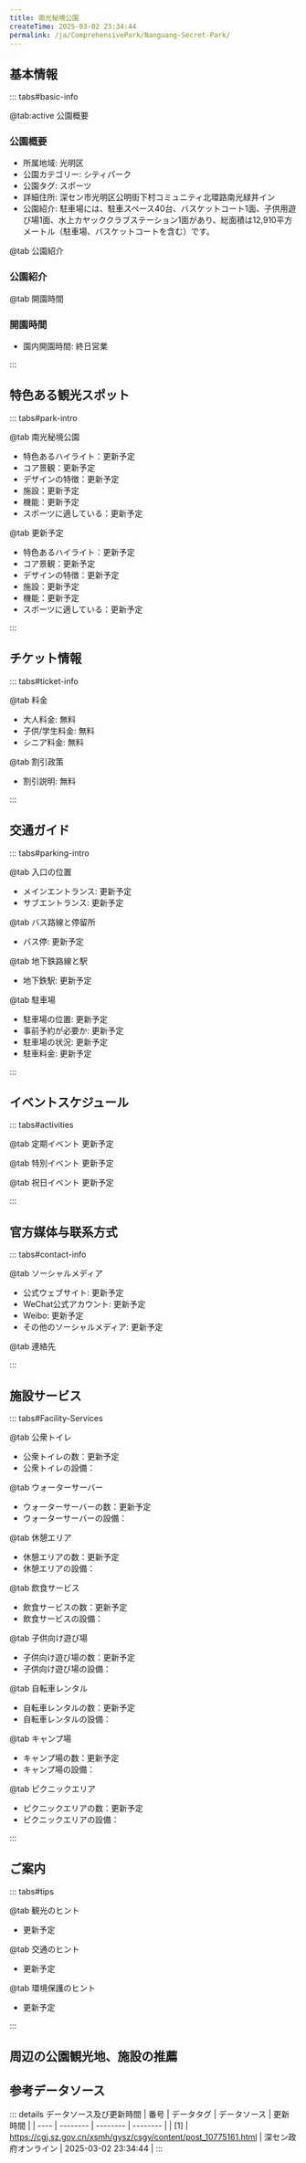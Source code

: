 ```yaml
---
title: 南光秘境公園
createTime: 2025-03-02 23:34:44
permalink: /ja/ComprehensivePark/Nanguang-Secret-Park/
---
```



<script setup>
import ImageSwiper from '/.vuepress/theme/components/ImageSwiper.vue'
// 轮播图数据
const swiperItems = [
    {
                link: 'https://cgj.sz.gov.cn/img/4/4005/4005931/10775161.png',
                title: '南光秘境公園',
                description: '',
                author: '深セン政府オンライン',
                date: '2025/03/03'
                },
  {
                link: 'https://cgj.sz.gov.cn/img/4/4005/4005931/10775161.png',
                title: '南光秘境公園',
                description: '',
                author: '深セン政府オンライン',
                date: '2025/03/03'
                }
]
// 配置项
const swiperConfig = {
  height: 500,
  showInfo: true
}
</script>
<!-- 轮播图组件 -->
<ImageSwiper :items="swiperItems" :config="swiperConfig" />



## 基本情報

::: tabs#basic-info

@tab:active 公園概要
### 公園概要
- 所属地域: 光明区
- 公園カテゴリー: シティパーク
- 公園タグ: スポーツ
- 詳細住所: 深セン市光明区公明街下村コミュニティ北環路南光緑井イン
- 公園紹介: 駐車場には、駐車スペース40台、バスケットコート1面、子供用遊び場1面、水上カヤッククラブステーション1面があり、総面積は12,910平方メートル（駐車場、バスケットコートを含む）です。

@tab 公園紹介
### 公園紹介
@tab 開園時間
### 開園時間
- 園内開園時間: 終日営業

:::

## 特色ある観光スポット

::: tabs#park-intro

@tab 南光秘境公園
<ImageCard
image="https://cgj.sz.gov.cn/images/index20230710_1.png"
    title="南光秘境公園"
    description=""
    date=""
    author="深セン政府オンライン"
/>


- 特色あるハイライト：更新予定
- コア景観：更新予定
- デザインの特徴：更新予定
- 施設：更新予定
- 機能：更新予定
- スポーツに適している：更新予定

@tab 更新予定
<ImageCard
image="https://cgj.sz.gov.cn/images/index20230710_1.png"
    title="南光秘境公園"
    description=""
    date=""
    author="深セン政府オンライン"
/>


- 特色あるハイライト：更新予定
- コア景観：更新予定
- デザインの特徴：更新予定
- 施設：更新予定
- 機能：更新予定
- スポーツに適している：更新予定

:::

## チケット情報

::: tabs#ticket-info

@tab 料金
- 大人料金: 無料
- 子供/学生料金: 無料
- シニア料金: 無料

@tab 割引政策
- 割引説明: 無料

:::

## 交通ガイド

::: tabs#parking-intro

@tab 入口の位置
- メインエントランス: 更新予定
- サブエントランス: 更新予定

@tab バス路線と停留所
- バス停: 更新予定

@tab 地下鉄路線と駅
- 地下鉄駅: 更新予定

@tab 駐車場
- 駐車場の位置: 更新予定
- 事前予約が必要か: 更新予定
- 駐車場の状況: 更新予定
- 駐車料金: 更新予定

:::

## イベントスケジュール

::: tabs#activities

@tab 定期イベント
更新予定

@tab 特別イベント
更新予定

@tab 祝日イベント
更新予定

:::

## 官方媒体与联系方式

::: tabs#contact-info

@tab ソーシャルメディア
- 公式ウェブサイト: 更新予定
- WeChat公式アカウント: 更新予定
- Weibo: 更新予定
- その他のソーシャルメディア: 更新予定

@tab 連絡先

:::

## 施設サービス

::: tabs#Facility-Services

@tab 公衆トイレ
- 公衆トイレの数：更新予定
- 公衆トイレの設備：

@tab ウォーターサーバー
- ウォーターサーバーの数：更新予定
- ウォーターサーバーの設備：

@tab 休憩エリア
- 休憩エリアの数：更新予定
- 休憩エリアの設備：

@tab 飲食サービス
- 飲食サービスの数：更新予定
- 飲食サービスの設備：

@tab 子供向け遊び場
- 子供向け遊び場の数：更新予定
- 子供向け遊び場の設備：

@tab 自転車レンタル
- 自転車レンタルの数：更新予定
- 自転車レンタルの設備：

@tab キャンプ場
- キャンプ場の数：更新予定
- キャンプ場の設備：

@tab ピクニックエリア
- ピクニックエリアの数：更新予定
- ピクニックエリアの設備：

:::

## ご案内

::: tabs#tips

@tab 観光のヒント
- 更新予定

@tab 交通のヒント
- 更新予定

@tab 環境保護のヒント
- 更新予定

:::

## 周辺の公園観光地、施設の推薦

<CardGrid>
  <ImageCard
        image="http://cgj.sz.gov.cn/img/4/4005/4005932/10775162.png"
        title="羅湖スポーツレジャーパーク"
        description="羅湖スポーツレジャーパークは、東は梧桐山、西は愛果路、南は羅沙高速道路と延河北路に接しており、深圳ダムの土地資源を集中的に利用し、環境をさらに美化し、会場公園を最適化し、管轄区域の人々に高品質のスポーツ、フィットネス、レジャーの会場を提供することを基礎として、区委員会と政府が実施する民生プロジェクトです。"
        href="/ja/SpecializedPark/SportsFitness/Luohu Sports and Leisure Park"
        author="深セン政府オンライン"
        date="2025/01/02"
      />
      <ImageCard
        image="http://cgj.sz.gov.cn/img/4/4005/4005932/10775162.png"
        title="羅湖スポーツレジャーパーク"
        description="羅湖スポーツレジャーパークは、東は梧桐山、西は愛果路、南は羅沙高速道路と延河北路に接しており、深圳ダムの土地資源を集中的に利用し、環境をさらに美化し、会場公園を最適化し、管轄区域の人々に高品質のスポーツ、フィットネス、レジャーの会場を提供することを基礎として、区委員会と政府が実施する民生プロジェクトです。"
        href="/ja/SpecializedPark/SportsFitness/Luohu Sports and Leisure Park"
        author="深セン政府オンライン"
        date="2025/01/02"
      />
    </CardGrid>


## 参考データソース

::: details データソース及び更新時間
| 番号 | データタグ | データソース | 更新時間 |
| ---- | -------- | -------- | -------- |
| [1] | https://cgj.sz.gov.cn/xsmh/gysz/csgy/content/post_10775161.html | 深セン政府オンライン | 2025-03-02 23:34:44 |
:::

